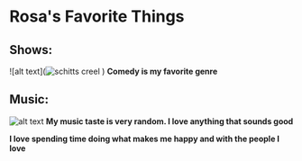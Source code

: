 # Rosa's Favorite Things

## Shows:
![alt text](![schitts creel](https://github.com/rosasam17/rosasfavoritethings/assets/143035718/c4734e7e-4997-49d7-9825-238f83fd7134)
)
**Comedy is my favorite genre**

## Music:
![alt text](![image](https://github.com/rosasam17/rosasfavoritethings/assets/143035718/139c52a4-5bae-4fdf-a683-78072f983b91)
)
**My music taste is very random. I love anything that sounds good**


**I love spending time doing what makes me happy and with the people I love** 
